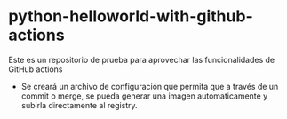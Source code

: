 # python-helloworld-with-github-actions
Este es un repositorio de prueba para aprovechar las funcionalidades de GitHub actions

- Se creará un archivo de configuración que permita que a través de un commit o merge, se pueda generar una imagen automaticamente y subirla directamente al registry.
